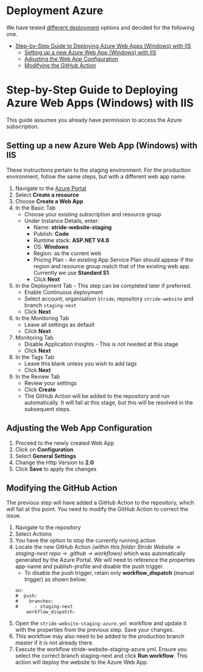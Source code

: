 # Deployment Azure

We have tested [different deployment](deployment.md) options and decided for the following one.

- [Step-by-Step Guide to Deploying Azure Web Apps (Windows) with IIS](#step-by-step-guide-to-deploying-azure-web-apps-windows-with-iis)
  - [Setting up a new Azure Web App (Windows) with IIS](#setting-up-a-new-azure-web-app-windows-with-iis)
  - [Adjusting the Web App Configuration](#adjusting-the-web-app-configuration)
  - [Modifying the GitHub Action](#modifying-the-github-action)

# Step-by-Step Guide to Deploying Azure Web Apps (Windows) with IIS

This guide assumes you already have permission to access the Azure subscription.

## Setting up a new Azure Web App (Windows) with IIS

These instructions pertain to the staging environment. For the production environment, follow the same steps, but with a different web app name.

1. Navigate to the [Azure Portal](https://portal.azure.com/)
1. Select **Create a resource**
1. Choose **Create a Web App**
1. In the Basic Tab
   - Choose your existing subscription and resource group
   - Under Instance Details, enter:
      - Name: **stride-website-staging**
      - Publish: **Code**
      - Runtime stack: **ASP.NET V4.8**
      - OS: **Windows**
      - Region: as the current web
      - Pricing Plan - An existing App Service Plan should appear if the region and resource group match that of the existing web app. Currently we use **Standard S1**.
      - Click **Next**
1. In the Deployment Tab - This step can be completed later if preferred.
   - Enable Continuous deployment
   - Select account, organisation `Stride`, repository `stride-website` and branch `staging-next`
   - Click **Next**
1. In the Monitoring Tab
   - Leave all settings as default
   - Click **Next**
1. Monitoring Tab
   - Disable Application Insights - This is not needed at this stage
   - Click **Next**
1. In the Tags Tab
   - Leave this blank unless you wish to add tags
   - Click **Next**
1. In the Review Tab
   - Review your settings
   - Click **Create**
   - The GitHub Action will be added to the repository and run automatically. It will fail at this stage, but this will be resolved in the subsequent steps.

## Adjusting the Web App Configuration

1. Proceed to the newly created Web App
1. Click on **Configuration**
1. Select **General Settings**
1. Change the Http Version to **2.0**
1. Click **Save** to apply the changes

## Modifying the GitHub Action

The previous step will have added a GitHub Action to the repository, which will fail at this point. You need to modify the GitHub Action to correct the issue.

1. Navigate to the repository
1. Select Actions
1. You have the option to stop the currently running action
1. Locate the new GitHub Action *(within this folder Stride Website -> staging-next repo -> .github -> workflows)* which was automatically generated by the Azure Portal. We will need to reference the properties app-name and publish-profile and disable the push trigger.
   - To disable the push trigger, retain only **workflow_dispatch** (manual trigger) as shown below:
    ```
    on:
    #  push:
    #    branches:
    #      - staging-next
        workflow_dispatch:
    ```
1. Open the `stride-website-staging-azure.yml` workflow and update it with the properties from the previous step. Save your changes.
1. This workflow may also need to be added to the production branch master if it is not already there.
1. Execute the workflow stride-website-staging-azure.yml. Ensure you select the correct branch staging-next and click **Run workflow**. This action will deploy the website to the Azure Web App.
